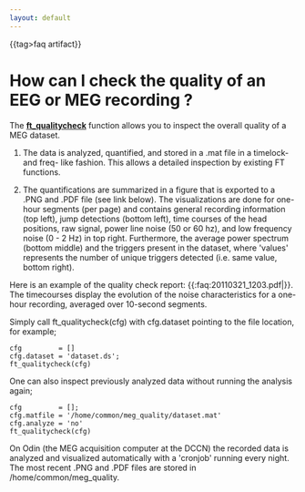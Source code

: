 ```yaml
---
layout: default
---
```


{{tag>faq artifact}}
# How can I check the quality of an EEG or MEG recording ?


The **[ft_qualitycheck](/reference/ft_qualitycheck)** function allows you to inspect the overall quality of a MEG dataset. 

1) The data is analyzed, quantified, and stored in a .mat file in a timelock- and freq- like fashion. This allows a detailed inspection by existing FT functions. 

2) The quantifications are summarized in a figure that is exported to a .PNG and .PDF file (see link below). The visualizations are done for one-hour segments (per page) and contains general recording information (top left), jump detections (bottom left), time courses of the head positions, raw signal, power line noise (50 or 60 hz), and low frequency noise (0 - 2 Hz) in top right. Furthermore, the average power spectrum (bottom middle) and the triggers present in the dataset, where 'values' represents the number of unique triggers detected (i.e. same value, bottom right).

Here is an example of the quality check report: {{:faq:20110321_1203.pdf|}}. The timecourses display the evolution of the noise characteristics for a one-hour recording, averaged over 10-second segments.

Simply call ft_qualitycheck(cfg) with cfg.dataset pointing to the file location, for example;
    
    cfg         = []
    cfg.dataset = 'dataset.ds';
    ft_qualitycheck(cfg)
   
One can also inspect previously analyzed data without running the analysis again;

    cfg         = [];
    cfg.matfile = '/home/common/meg_quality/dataset.mat'
    cfg.analyze = 'no'
    ft_qualitycheck(cfg)
   
On Odin (the MEG acquisition computer at the DCCN) the recorded data is analyzed and visualized automatically with a 'cronjob' running every night. The most recent .PNG and .PDF files are stored in /home/common/meg_quality.


